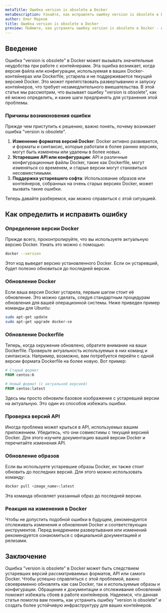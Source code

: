 ```yaml
---
metaTitle: Ошибка version is obsolete в Docker
metaDescription: Узнайте, как исправлять ошибку version is obsolete в Docker - подробный разбор причин, примеры и методы решения проблемы
author: Олег Марков
title: Ошибка version is obsolete в Docker
preview: Поймите, как устранять ошибку version is obsolete в Docker - исследуйте причины ее возникновения и получите инструкции для устранения
---
```


## Введение

Ошибка "version is obsolete" в Docker может вызывать значительные неудобства при работе с контейнерами. Эта ошибка возникает, когда версия файла или конфигурации, используемая в ваших Docker-контейнерах или Dockerfile, устарела и не поддерживается текущей версией Docker. Это может препятствовать развертыванию и запуску контейнеров, что требует незамедлительного вмешательства. В этой статье мы рассмотрим, что вызывает ошибку "version is obsolete", как её можно определить, и какие шаги предпринять для устранения этой проблемы.

### Причины возникновения ошибки

Прежде чем приступить к решению, важно понять, почему возникает ошибка "version is obsolete".

1. **Изменение форматов версий Docker**: Docker активно развивается, и форматы и синтаксис, которые работали в более ранних версиях, могут быть изменены или удалены в более новых.
2. **Устаревшие API или конфигурации**: API и различные конфигурационные файлы Docker, такие как Dockerfile, могут изменяться со временем, и старые версии могут становиться несовместимыми.
3. **Поддержка устаревшего софта**: Использование образов или контейнеров, собранных на очень старых версиях Docker, может вызвать такие ошибки.

Теперь давайте разберемся, как можно справиться с этой ситуацией.

## Как определить и исправить ошибку

### Определение версии Docker

Прежде всего, проконтролируйте, что вы используете актуальную версию Docker. Узнать это можно с помощью:

```bash
docker --version
```
Этот код выведет версию установленного Docker. Если он устаревший, будет полезно обновиться до последней версии.

### Обновление Docker

Если ваша версия Docker устарела, первым шагом стоит её обновление. Это можно сделать, следуя стандартным процедурам обновления для вашей операционной системы. Ниже приведен пример команды для Ubuntu:

```bash
sudo apt-get update
sudo apt-get upgrade docker-ce
```

### Обновление Dockerfile

Теперь, когда окружение обновлено, обратите внимание на ваши Dockerfile. Проверьте актуальность используемых в них команд и синтаксиса. Например, возможно, вам потребуется перейти с одной версии формата Dockerfile на более новую. Вот пример:

```dockerfile
# Старый формат
FROM centos:6

# Новый формат (с актуальной версией)
FROM centos:latest
```
Здесь мы просто обновили базовое изображение с устаревшей версии на актуальную. Это один из способов избежать ошибки.

### Проверка версий API

Иногда проблема может крыться в API, используемых вашим приложением. Убедитесь, что они совместимы с текущей версией Docker. Для этого изучите документацию вашей версии Docker и перечитайте изменения API.

### Обновление образов

Если вы используете устаревшие образы Docker, их также стоит обновить до последних версий. Для этого можно использовать команду:

```bash
docker pull <image_name>:latest
```
Эта команда обновляет указанный образ до последней версии.

### Реакция на изменения в Docker

Чтобы не допустить подобной ошибки в будущем, рекомендуется отслеживать изменения и обновления Docker и соответствующих инструментов. Перед внедрением развертывания или изменений рекомендуется ознакомиться с официальной документацией и релизами.

## Заключение

Ошибка "version is obsolete" в Docker может быть следствием устаревших версий рассматриваемых форматов, API или самого Docker. Чтобы успешно справляться с этой проблемой, важно своевременно обновлять как сам Docker, так и используемые образы и конфигурации. Обращение к документации и отслеживание обновлений поможет избежать сбоев в работе контейнеров. Надеемся, что данная статья помогла вам понять, как устранить ошибку "version is obsolete" и создать более устойчивую инфраструктуру для ваших контейнеров.